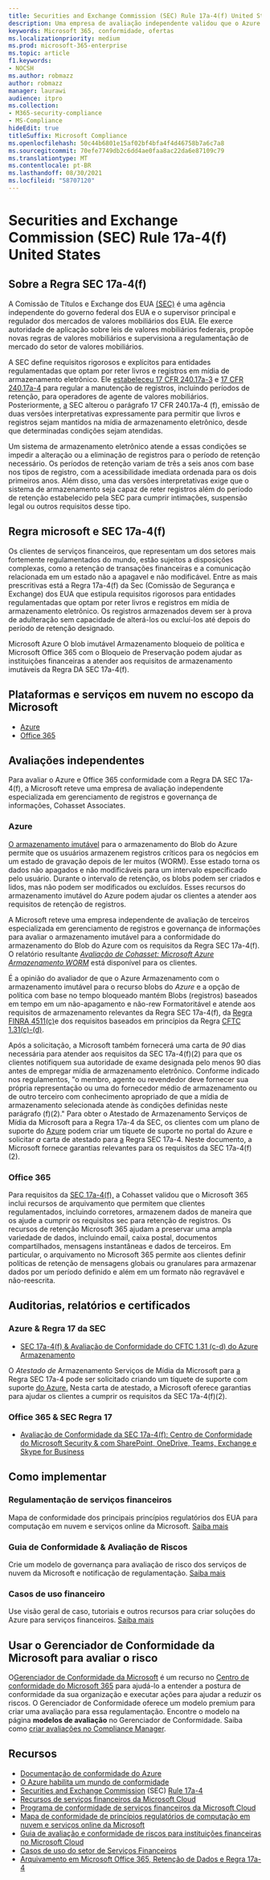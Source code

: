 ```yaml
---
title: Securities and Exchange Commission (SEC) Rule 17a-4(f) United States
description: Uma empresa de avaliação independente validou que o Azure e o Office 365 podem ajudar as empresas financeiras a atender aos requisitos de retenção e armazenamento imutáveis da Regra SEC 17a-4(f).
keywords: Microsoft 365, conformidade, ofertas
ms.localizationpriority: medium
ms.prod: microsoft-365-enterprise
ms.topic: article
f1.keywords:
- NOCSH
ms.author: robmazz
author: robmazz
manager: laurawi
audience: itpro
ms.collection:
- M365-security-compliance
- MS-Compliance
hideEdit: true
titleSuffix: Microsoft Compliance
ms.openlocfilehash: 50c44b6801e15af02bf4bfa4f4d46758b7a6c7a8
ms.sourcegitcommit: 70efe7749db2c6dd4ae0faa8ac22da6e87109c79
ms.translationtype: MT
ms.contentlocale: pt-BR
ms.lasthandoff: 08/30/2021
ms.locfileid: "58707120"
---
```

# <a name="securities-and-exchange-commission-sec-rule-17a-4f-united-states"></a>Securities and Exchange Commission (SEC) Rule 17a-4(f) United States

## <a name="about-sec-rule-17a-4f"></a>Sobre a Regra SEC 17a-4(f)

A Comissão de Títulos e Exchange dos EUA [(SEC)](https://www.sec.gov/) é uma agência independente do governo federal dos EUA e o supervisor principal e regulador dos mercados de valores mobiliários dos EUA. Ele exerce autoridade de aplicação sobre leis de valores mobiliários federais, propõe novas regras de valores mobiliários e supervisiona a regulamentação de mercado do setor de valores mobiliários.

A SEC define requisitos rigorosos e explícitos para entidades regulamentadas que optam por reter livros e registros em mídia de armazenamento eletrônico. Ele [estabeleceu 17 CFR 240.17a-3](https://www.govinfo.gov/app/details/CFR-2012-title17-vol3/CFR-2012-title17-vol3-sec240-17a-3) e [17 CFR 240.17a-4](https://www.ecfr.gov/cgi-bin/text-idx?mc=true&node=pt17.4.240&rgn=div5#se17.4.240_117a_64) para regular a manutenção de registros, incluindo períodos de retenção, para operadores de agente de valores mobiliários. Posteriormente, [a](https://www.sec.gov/rules/interp/34-47806.htm) SEC alterou o parágrafo 17 CFR 240.17a-4 (f), emissão de duas versões interpretativas expressamente para permitir que livros e registros sejam mantidos na mídia de armazenamento eletrônico, desde que determinadas condições sejam atendidas.

Um sistema de armazenamento eletrônico atende a essas condições se impedir a alteração ou a eliminação de registros para o período de retenção necessário. Os períodos de retenção variam de três a seis anos com base nos tipos de registro, com a acessibilidade imediata ordenada para os dois primeiros anos. Além disso, uma das versões interpretativas exige que o sistema de armazenamento seja capaz de reter registros além do período de retenção estabelecido pela SEC para cumprir intimações, suspensão legal ou outros requisitos desse tipo.

## <a name="microsoft-and-sec-rule-17a-4f"></a>Regra microsoft e SEC 17a-4(f)

Os clientes de serviços financeiros, que representam um dos setores mais fortemente regulamentados do mundo, estão sujeitos a disposições complexas, como a retenção de transações financeiras e a comunicação relacionada em um estado não a apagavel e não modificável. Entre as mais prescritivas está a Regra 17a-4(f) da Sec (Comissão de Segurança e Exchange) dos EUA que estipula requisitos rigorosos para entidades regulamentadas que optam por reter livros e registros em mídia de armazenamento eletrônico. Os registros armazenados devem ser à prova de adulteração sem capacidade de alterá-los ou excluí-los até depois do período de retenção designado.

Microsoft Azure O blob imutável Armazenamento bloqueio de política e Microsoft Office 365 com o Bloqueio de Preservação podem ajudar as instituições financeiras a atender aos requisitos de armazenamento imutáveis da Regra DA SEC 17a-4(f).

## <a name="microsoft-in-scope-cloud-platforms--services"></a>Plataformas e serviços em nuvem no escopo da Microsoft

- [Azure](https://gallery.technet.microsoft.com/Overview-of-Azure-c1be3942)
- [Office 365](https://aka.ms/Office365ComplianceOfferings)

## <a name="independent-assessments"></a>Avaliações independentes

Para avaliar o Azure e Office 365 conformidade com a Regra DA SEC 17a-4(f), a Microsoft reteve uma empresa de avaliação independente especializada em gerenciamento de registros e governança de informações, Cohasset Associates.

### <a name="azure"></a>Azure

[O armazenamento imutável](/azure/storage/blobs/storage-blob-immutable-storage) para o armazenamento do Blob do Azure permite que os usuários armazenem registros críticos para os negócios em um estado de gravação depois de ler muitos (WORM). Esse estado torna os dados não apagados e não modificáveis para um intervalo especificado pelo usuário. Durante o intervalo de retenção, os blobs podem ser criados e lidos, mas não podem ser modificados ou excluídos. Esses recursos do armazenamento imutável do Azure podem ajudar os clientes a atender aos requisitos de retenção de registros.

A Microsoft reteve uma empresa independente de avaliação de terceiros especializada em gerenciamento de registros e governança de informações para avaliar o armazenamento imutável para a conformidade do armazenamento do Blob do Azure com os requisitos da Regra SEC 17a-4(f). O relatório resultante *[Avaliação de Cohasset: Microsoft Azure Armazenamento WORM](https://azure.microsoft.com/resources/azure-immutable-storage-assessment-for-sec-17a-4f-by-cohasset/)* está disponível para os clientes.

É a opinião do avaliador de que o Azure Armazenamento com o armazenamento imutável para o recurso blobs do *Azure* e a opção de política com base no tempo bloqueado mantém Blobs (registros) baseados em tempo em um não-apagamento e não-rew Formatoritável e atende aos requisitos de armazenamento relevantes da Regra SEC 17a-4(f), da [Regra FINRA 4511(c)](offering-FINRA-4511.md)e dos requisitos baseados em princípios da Regra [CFTC 1.31(c)-(d)](offering-cftc-1-31-us.md). 

Após a solicitação, a Microsoft também fornecerá uma carta de *90* dias necessária para atender aos requisitos da SEC 17a-4(f)(2) para que os clientes notifiquem sua autoridade de exame designada pelo menos 90 dias antes de empregar mídia de armazenamento eletrônico. Conforme indicado nos regulamentos, "o membro, agente ou revendedor deve fornecer sua própria representação ou uma do fornecedor médio de armazenamento ou de outro terceiro com conhecimento apropriado de que a mídia de armazenamento selecionada atende às condições definidas neste parágrafo (f)(2)." Para obter o Atestado de Armazenamento Serviços de Mídia da Microsoft para a Regra 17a-4 da SEC, os clientes com um plano de suporte do [Azure](https://azure.microsoft.com/support/plans/) podem criar um tíquete de suporte no portal do Azure e solicitar *a* carta de atestado para [a](https://azure.microsoft.com/support/create-ticket/) Regra SEC 17a-4. Neste documento, a Microsoft fornece garantias relevantes para os requisitos da SEC 17a-4(f)(2).

### <a name="office-365"></a>Office 365

Para requisitos da [SEC 17a-4(f),](/microsoft-365/compliance/retention-regulatory-requirements#sec-17a-4f-finra-4511c-and-cftc-131c-d) a Cohasset validou que o Microsoft 365 inclui recursos de arquivamento que permitem que clientes regulamentados, incluindo corretores, armazenem dados de maneira que os ajude a cumprir os requisitos sec para retenção de registros. Os recursos de retenção Microsoft 365 ajudam a preservar uma ampla variedade de dados, incluindo email, caixa postal, documentos compartilhados, mensagens instantâneas e dados de terceiros. Em particular, o arquivamento no Microsoft 365 permite aos clientes definir políticas de retenção de mensagens globais ou granulares para armazenar dados por um período definido e além em um formato não regravável e não-reescrita.

## <a name="audits-reports-and-certificates"></a>Auditorias, relatórios e certificados

### <a name="azure--sec-rule-17"></a>Azure & Regra 17 da SEC

- [SEC 17a-4(f) & Avaliação de Conformidade do CFTC 1.31 (c-d) do Azure Armazenamento](https://azure.microsoft.com/resources/azure-immutable-storage-assessment-for-sec-17a-4f-by-cohasset/)

O *Atestado de* Armazenamento Serviços de Mídia da Microsoft para [a](https://azure.microsoft.com/support/create-ticket/) Regra SEC 17a-4 pode ser solicitado criando um tíquete de suporte com suporte [do Azure.](https://azure.microsoft.com/support/plans/) Nesta carta de atestado, a Microsoft oferece garantias para ajudar os clientes a cumprir os requisitos da SEC 17a-4(f)(2).

### <a name="office-365--sec-rule-17"></a>Office 365 & SEC Regra 17

- [Avaliação de Conformidade da SEC 17a-4(f): Centro de Conformidade do Microsoft Security & com SharePoint, OneDrive, Teams, Exchange e Skype for Business](https://servicetrust.microsoft.com/ViewPage/TrustDocumentsV3?command=Download&downloadType=Document&downloadId=2dc92867-5f83-49d8-ad04-9e7295c9e40e&tab=7f51cb60-3d6c-11e9-b2af-7bb9f5d2d913&docTab=7f51cb60-3d6c-11e9-b2af-7bb9f5d2d913_FAQ_and_White_Papers)

## <a name="how-to-implement"></a>Como implementar

### <a name="financial-services-regulation"></a>Regulamentação de serviços financeiros

Mapa de conformidade dos principais princípios regulatórios dos EUA para computação em nuvem e serviços online da Microsoft. [Saiba mais](https://servicetrust.microsoft.com/ViewPage/TrustDocuments?command=Download&downloadType=Document&downloadId=5b483567-00b0-4d86-96ae-ee887dadb61c&docTab=6d000410-c9e9-11e7-9a91-892aae8839ad_Compliance_Guides)

### <a name="risk-assessment--compliance-guide"></a>Guia de Conformidade & Avaliação de Riscos

Crie um modelo de governança para avaliação de risco dos serviços de nuvem da Microsoft e notificação de regulamentação. [Saiba mais](https://servicetrust.microsoft.com/ViewPage/TrustDocuments?command=Download&downloadType=Document&downloadId=edee9b14-3661-4a16-ba83-c35caf672bd7&docTab=6d000410-c9e9-11e7-9a91-892aae8839ad_FAQ_and_White_Papers)

### <a name="financial-use-cases"></a>Casos de uso financeiro

Use visão geral de caso, tutoriais e outros recursos para criar soluções do Azure para serviços financeiros. [Saiba mais](/azure/industry/financial/)

## <a name="use-microsoft-compliance-manager-to-assess-your-risk"></a>Usar o Gerenciador de Conformidade da Microsoft para avaliar o risco

O[Gerenciador de Conformidade da Microsoft](/microsoft-365/compliance/compliance-manager) é um recurso no [Centro de conformidade do Microsoft 365](/microsoft-365/compliance/microsoft-365-compliance-center) para ajudá-lo a entender a postura de conformidade da sua organização e executar ações para ajudar a reduzir os riscos. O Gerenciador de Conformidade oferece um modelo premium para criar uma avaliação para essa regulamentação. Encontre o modelo na página **modelos de avaliação** no Gerenciador de Conformidade. Saiba como [criar avaliações no Compliance Manager](/microsoft-365/compliance/compliance-manager-assessments).

## <a name="resources"></a>Recursos

- [Documentação de conformidade do Azure](/azure/compliance/)
- [O Azure habilita um mundo de conformidade](https://azure.microsoft.com/resources/azure-enables-a-world-of-compliance/)
- [Securities and Exchange Commission](https://www.sec.gov/) (SEC) [Rule 17a-4](https://www.sec.gov/rules/final/34-38245.txt)
- [Recursos de serviços financeiros da Microsoft Cloud](https://servicetrust.microsoft.com/viewpage/financialservicesoverview)
- [Programa de conformidade de serviços financeiros da Microsoft Cloud](https://aka.ms/FSCP-Print)
- [Mapa de conformidade de princípios regulatórios de computação em nuvem e serviços online da Microsoft](https://servicetrust.microsoft.com/ViewPage/TrustDocuments?command=Download&downloadType=Document&downloadId=5b483567-00b0-4d86-96ae-ee887dadb61c&docTab=6d000410-c9e9-11e7-9a91-892aae8839ad_Compliance_Guides)
- [Guia de avaliação e conformidade de riscos para instituições financeiras no Microsoft Cloud](https://azure.microsoft.com/resources/risk-assessment-and-compliance-guide-for-financial-institutions-in-the-microsoft-cloud-/)
- [Casos de uso do setor de Serviços Financeiros](/azure/industry/financial/)
- [Arquivamento em Microsoft Office 365, Retenção de Dados e Regra 17a-4](https://www.microsoft.com/microsoft-365/blog/2015/11/10/office-365-exchange-online-archiving-now-meets-sec-rule-17a-4-requirements/)
